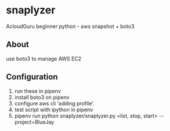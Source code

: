 # snaplyzer
AcloudGuru beginner python - aws snapshot + boto3

## About
use boto3 to manage AWS EC2

## Configuration
1. run these in pipenv
2. install boto3 on pipenv
3. configure aws cli 'adding profile'.
4. test script with ipython in pipenv
5. pipenv run python snaplyzer/snaplyzer.py <list, stop, start> --project=BlueJay